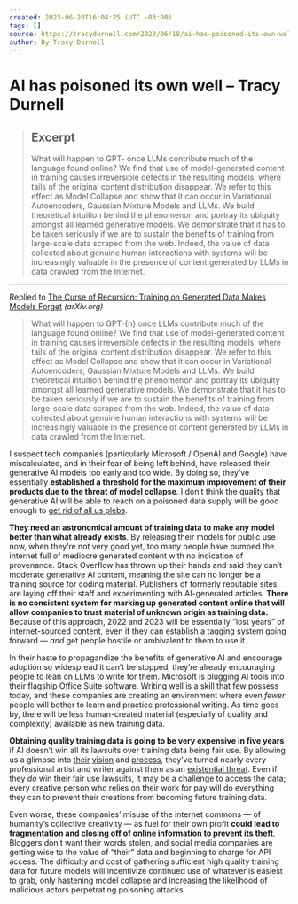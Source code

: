 ```yaml
---
created: 2023-06-20T16:04:25 (UTC -03:00)
tags: []
source: https://tracydurnell.com/2023/06/18/ai-has-poisoned-its-own-well/?utm_source=tldrnewsletter
author: By Tracy Durnell
---
```


# AI has poisoned its own well – Tracy Durnell

> ## Excerpt
> What will happen to GPT- once LLMs contribute much of the language found online? We find that use of model-generated content in training causes irreversible defects in the resulting models, where tails of the original content distribution disappear. We refer to this effect as Model Collapse and show that it can occur in Variational Autoencoders, Gaussian Mixture Models and LLMs. We build theoretical intuition behind the phenomenon and portray its ubiquity amongst all learned generative models. We demonstrate that it has to be taken seriously if we are to sustain the benefits of training from large-scale data scraped from the web. Indeed, the value of data collected about genuine human interactions with systems will be increasingly valuable in the presence of content generated by LLMs in data crawled from the Internet.

---
Replied to [The Curse of Recursion: Training on Generated Data Makes Models Forget](https://arxiv.org/abs/2305.17493) _(arXiv.org)_

> What will happen to GPT-{n} once LLMs contribute much of the language found online? We find that use of model-generated content in training causes irreversible defects in the resulting models, where tails of the original content distribution disappear. We refer to this effect as Model Collapse and show that it can occur in Variational Autoencoders, Gaussian Mixture Models and LLMs. We build theoretical intuition behind the phenomenon and portray its ubiquity amongst all learned generative models. We demonstrate that it has to be taken seriously if we are to sustain the benefits of training from large-scale data scraped from the web. Indeed, the value of data collected about genuine human interactions with systems will be increasingly valuable in the presence of content generated by LLMs in data crawled from the Internet.

I suspect tech companies (particularly Microsoft / OpenAI and Google) have miscalculated, and in their fear of being left behind, have released their generative AI models too early and too wide. By doing so, they’ve essentially **established a threshold for the maximum improvement of their products due to the threat of model collapse**. I don’t think the quality that generative AI will be able to reach on a poisoned data supply will be good enough to [get rid of all us plebs](https://tracydurnell.com/2023/02/21/the-dream-of-ai-is-the-dream-of-free-labor/).

**They need an astronomical amount of training data to make any model better than what already exists**. By releasing their models for public use now, when they’re not very good yet, too many people have pumped the internet full of mediocre generated content with no indication of provenance. Stack Overflow has thrown up their hands and said they can’t moderate generative AI content, meaning the site can no longer be a training source for coding material. Publishers of formerly reputable sites are laying off their staff and experimenting with AI-generated articles. **There is no consistent system for marking up generated content online that will allow companies to trust material of unknown origin as training data.** Because of this approach, 2022 and 2023 will be essentially “lost years” of internet-sourced content, even if they can establish a tagging system going forward — _and_ get people hostile or ambivalent to them to use it.

In their haste to propagandize the benefits of generative AI and encourage adoption so widespread it can’t be stopped, they’re already encouraging people to lean on LLMs to write for them. Microsoft is plugging AI tools into their flagship Office Suite software. Writing well is a skill that few possess today, and these companies are creating an environment where even _fewer_ people will bother to learn and practice professional writing. As time goes by, there will be less human-created material (especially of quality and complexity) available as new training data.

**Obtaining quality training data is going to be very expensive in five years** if AI doesn’t win all its lawsuits over training data being fair use. By allowing us a glimpse into [their](https://tracydurnell.com/2023/05/07/who-does-ai-work-for/) [vision](https://tracydurnell.com/2023/04/25/mining-intellectual-value/) and [process](https://tracydurnell.com/2022/09/19/link-pairing-ai-trained-on-stolen-art/), they’ve turned nearly every professional artist and writer against them as an [existential threat](https://tracydurnell.com/2023/05/02/solidarity-writers-strike/). Even if they _do_ win their fair use lawsuits, it may be a challenge to access the data; every creative person who relies on their work for pay will do everything they can to prevent their creations from becoming future training data.

Even worse, these companies’ misuse of the internet commons — of humanity’s collective creativity — as fuel for their own profit **could lead to fragmentation and closing off of online information to prevent its theft**. Bloggers don’t want their words stolen, and social media companies are getting wise to the value of “their” data and beginning to charge for API access. The difficulty and cost of gathering sufficient high quality training data for future models will incentivize continued use of whatever is easiest to grab, only hastening model collapse and increasing the likelihood of malicious actors perpetrating poisoning attacks.

